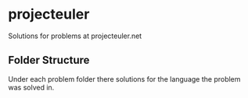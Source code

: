 # projecteuler
Solutions for problems at projecteuler.net

## Folder Structure
Under each problem folder there solutions for the language the problem was solved in.

